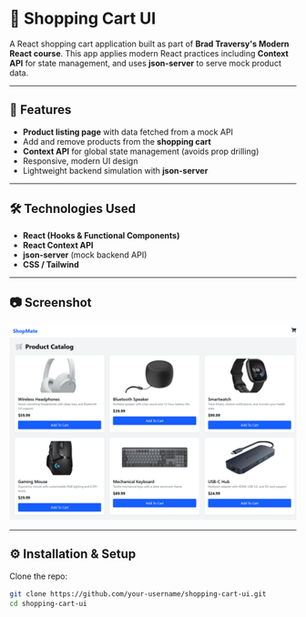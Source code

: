 # 🛒 Shopping Cart UI

A React shopping cart application built as part of **Brad Traversy's Modern React course**. This app applies modern React practices including **Context API** for state management, and uses **json-server** to serve mock product data.

---

## 🚀 Features

- **Product listing page** with data fetched from a mock API
- Add and remove products from the **shopping cart**
- **Context API** for global state management (avoids prop drilling)
- Responsive, modern UI design
- Lightweight backend simulation with **json-server**

---

## 🛠️ Technologies Used

- **React (Hooks & Functional Components)**
- **React Context API**
- **json-server** (mock backend API)
- **CSS / Tailwind**

---

## 📷 Screenshot

![Shopping Cart Screenshot](./project-5.png)

---

## ⚙️ Installation & Setup

Clone the repo:

```bash
git clone https://github.com/your-username/shopping-cart-ui.git
cd shopping-cart-ui
```
